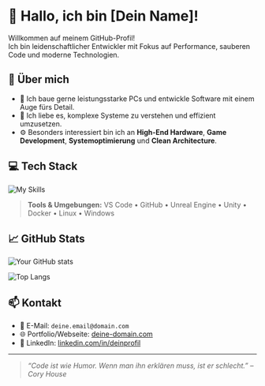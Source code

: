 # 👋 Hallo, ich bin [Dein Name]!

Willkommen auf meinem GitHub-Profil!  
Ich bin leidenschaftlicher Entwickler mit Fokus auf Performance, sauberen Code und moderne Technologien.

## 🚀 Über mich

- 🔧 Ich baue gerne leistungsstarke PCs und entwickle Software mit einem Auge fürs Detail.
- 🧠 Ich liebe es, komplexe Systeme zu verstehen und effizient umzusetzen.
- ⚙️ Besonders interessiert bin ich an **High-End Hardware**, **Game Development**, **Systemoptimierung** und **Clean Architecture**.

## 💻 Tech Stack

![My Skills](https://skillicons.dev/icons?i=python,cpp,cs,java,js,ts,react,nodejs,html,css,git,linux,arduino)

> **Tools & Umgebungen:** VS Code • GitHub • Unreal Engine • Unity • Docker • Linux • Windows

## 📈 GitHub Stats

![Your GitHub stats](https://github-readme-stats.vercel.app/api?username=DEIN_GITHUB_USERNAME&show_icons=true&theme=radical&hide_rank=true)

![Top Langs](https://github-readme-stats.vercel.app/api/top-langs/?username=DEIN_GITHUB_USERNAME&layout=compact&theme=radical)

## 📫 Kontakt

- 📧 E-Mail: `deine.email@domain.com`
- 🌐 Portfolio/Webseite: [deine-domain.com](https://deine-domain.com)
- 💼 LinkedIn: [linkedin.com/in/deinprofil](https://linkedin.com/in/deinprofil)

---

> _“Code ist wie Humor. Wenn man ihn erklären muss, ist er schlecht.” – Cory House_

